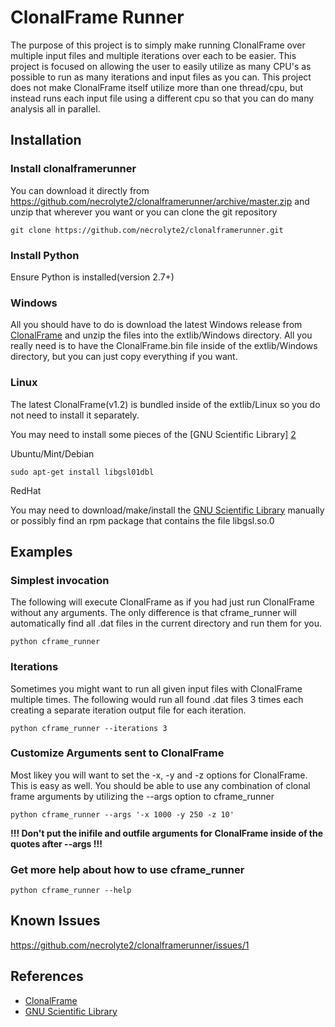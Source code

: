 # ClonalFrame Runner

The purpose of this project is to simply make running ClonalFrame over multiple 
input files and multiple iterations over each to be easier.
This project is focused on allowing the user to easily utilize as many CPU's as 
possible to run as many iterations and input files as you can.
This project does not make ClonalFrame itself utilize more than one thread/cpu, 
but instead runs each input file using a different cpu so that you can do many analysis all in parallel.

## Installation

### Install clonalframerunner

You can download it directly from https://github.com/necrolyte2/clonalframerunner/archive/master.zip and unzip that wherever
you want or you can clone the git repository
```
git clone https://github.com/necrolyte2/clonalframerunner.git
```

### Install Python

Ensure Python is installed(version 2.7+)

### Windows

All you should have to do is download the latest Windows release from [ClonalFrame][1] and unzip the files into
the extlib/Windows directory.
All you really need is to have the ClonalFrame.bin file inside of the extlib/Windows directory, but you can just copy
everything if you want.

### Linux

The latest ClonalFrame(v1.2) is bundled inside of the extlib/Linux so you do not
need to install it separately.

You may need to install some pieces of the [GNU Scientific Library] [2]

Ubuntu/Mint/Debian
```
sudo apt-get install libgsl01dbl
```
RedHat

You may need to download/make/install the [GNU Scientific Library][2] manually or possibly find an rpm package that 
contains the file libgsl.so.0

## Examples

### Simplest invocation

The following will execute ClonalFrame as if you had just run ClonalFrame without any arguments.
The only difference is that cframe_runner will automatically find all .dat files in the current directory
and run them for you.
```
python cframe_runner
```

### Iterations

Sometimes you might want to run all given input files with ClonalFrame multiple times.
The following would run all found .dat files 3 times each creating a separate iteration output file for each iteration.
```
python cframe_runner --iterations 3
```

### Customize Arguments sent to ClonalFrame

Most likey you will want to set the -x, -y and -z options for ClonalFrame. This is easy as well.
You should be able to use any combination of clonal frame arguments by utilizing the --args option to cframe_runner

```
python cframe_runner --args '-x 1000 -y 250 -z 10'
```
__!!! Don't put the inifile and outfile arguments for ClonalFrame inside of the quotes after --args !!!__


### Get more help about how to use cframe_runner
```
python cframe_runner --help
```

## Known Issues

https://github.com/necrolyte2/clonalframerunner/issues/1

## References

* [ClonalFrame][1]
* [GNU Scientific Library][2]

[1]: http://www.xavierdidelot.xtreemhost.com/clonalframe.htm    "ClonalFrame"
[2]: http://www.gnu.org/software/gsl/    "GNU Scientific Library"
